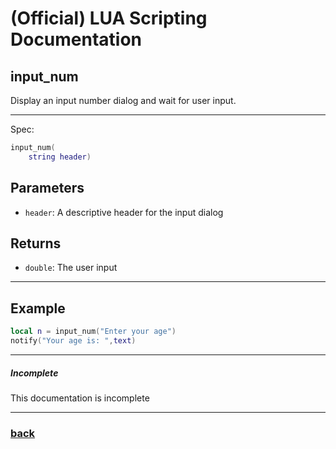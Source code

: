 
# (Official) LUA Scripting Documentation

## input_num

Display an input number dialog and wait for user input.

___

Spec:

```lua
input_num(
	string header)
```

## Parameters

- `header`: A descriptive header for the input dialog

## Returns

- `double`: The user input

___

## Example

```lua
local n = input_num("Enter your age")
notify("Your age is: ",text)
```

___

##### Incomplete

This documentation is incomplete

___

### [back](../gui)
